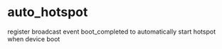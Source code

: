 # auto_hotspot

register broadcast event boot_completed to automatically start hotspot when device boot
